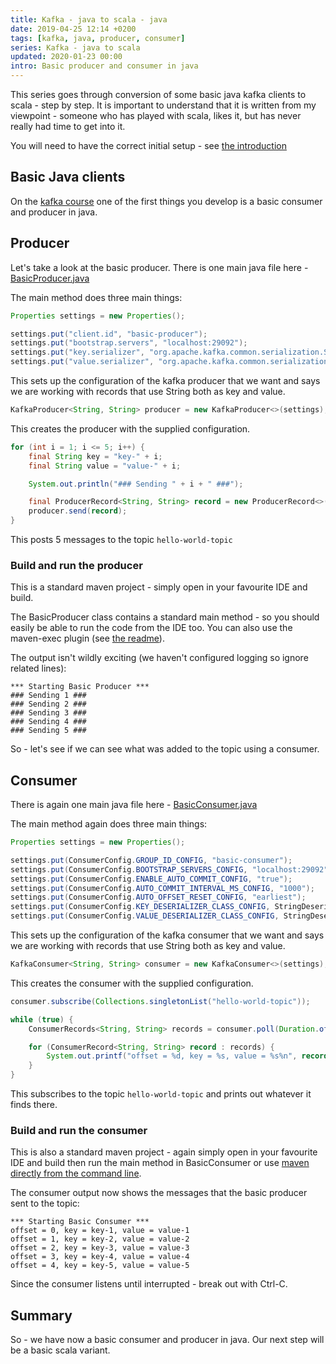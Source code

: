 ```yaml
---
title: Kafka - java to scala - java
date: 2019-04-25 12:14 +0200
tags: [kafka, java, producer, consumer]
series: Kafka - java to scala
updated: 2020-01-23 00:00
intro: Basic producer and consumer in java
---
```


This series goes through conversion of some basic java kafka clients to scala - step by step. It is important to understand that it is written from my viewpoint - someone who has played with scala, likes it, but has never really had time to get into it.

You will need to have the correct initial setup - see [the introduction](/2019/04/25/kafka-java-to-scala-introduction/)

## Basic Java clients

On the [kafka course](https://www.confluent.io/training/) one of the first things you develop is a basic consumer and producer in java.

## Producer

Let's take a look at the basic producer. There is one main java file here - [BasicProducer.java](https://github.com/chrissearle/kafka-java-to-scala/blob/master/java-starter/producer/src/main/java/net/chrissearle/kafka/BasicProducer.java)

The main method does three main things:

```java
Properties settings = new Properties();

settings.put("client.id", "basic-producer");
settings.put("bootstrap.servers", "localhost:29092");
settings.put("key.serializer", "org.apache.kafka.common.serialization.StringSerializer");
settings.put("value.serializer", "org.apache.kafka.common.serialization.StringSerializer");
```

This sets up the configuration of the kafka producer that we want and says we are working with records that use String both as key and value.

```java
KafkaProducer<String, String> producer = new KafkaProducer<>(settings);
```

This creates the producer with the supplied configuration.

```java
for (int i = 1; i <= 5; i++) {
    final String key = "key-" + i;
    final String value = "value-" + i;

    System.out.println("### Sending " + i + " ###");

    final ProducerRecord<String, String> record = new ProducerRecord<>(TOPIC, key, value);
    producer.send(record);
}
```

This posts 5 messages to the topic `hello-world-topic`

### Build and run the producer

This is a standard maven project - simply open in your favourite IDE and build.

The BasicProducer class contains a standard main method - so you should easily be able to run the code from the IDE too. You can also use the maven-exec plugin (see [the readme](https://github.com/chrissearle/kafka-java-to-scala/blob/master/java-starter/producer/README.md)).

The output isn't wildly exciting (we haven't configured logging so ignore related lines):

```
*** Starting Basic Producer ***
### Sending 1 ###
### Sending 2 ###
### Sending 3 ###
### Sending 4 ###
### Sending 5 ###
```

So - let's see if we can see what was added to the topic using a consumer.

## Consumer

There is again one main java file here - [BasicConsumer.java](https://github.com/chrissearle/kafka-java-to-scala/blob/master/java-starter/consumer/src/main/java/net/chrissearle/kafka/BasicConsumer.java)

The main method again does three main things:

```java
Properties settings = new Properties();

settings.put(ConsumerConfig.GROUP_ID_CONFIG, "basic-consumer");
settings.put(ConsumerConfig.BOOTSTRAP_SERVERS_CONFIG, "localhost:29092");
settings.put(ConsumerConfig.ENABLE_AUTO_COMMIT_CONFIG, "true");
settings.put(ConsumerConfig.AUTO_COMMIT_INTERVAL_MS_CONFIG, "1000");
settings.put(ConsumerConfig.AUTO_OFFSET_RESET_CONFIG, "earliest");
settings.put(ConsumerConfig.KEY_DESERIALIZER_CLASS_CONFIG, StringDeserializer.class);
settings.put(ConsumerConfig.VALUE_DESERIALIZER_CLASS_CONFIG, StringDeserializer.class);
```

This sets up the configuration of the kafka consumer that we want and says we are working with records that use String both as key and value.

```java
KafkaConsumer<String, String> consumer = new KafkaConsumer<>(settings);
```

This creates the consumer with the supplied configuration.

```java
consumer.subscribe(Collections.singletonList("hello-world-topic"));

while (true) {
    ConsumerRecords<String, String> records = consumer.poll(Duration.ofMillis(100));

    for (ConsumerRecord<String, String> record : records) {
        System.out.printf("offset = %d, key = %s, value = %s%n", record.offset(), record.key(),record.value());
    }
}
```

This subscribes to the topic `hello-world-topic` and prints out whatever it finds there.

### Build and run the consumer

This is also a standard maven project - again simply open in your favourite IDE and build then run the main method in BasicConsumer or use [maven directly from the command line](https://github.com/chrissearle/kafka-java-to-scala/blob/master/java-starter/consumer/README.md).

The consumer output now shows the messages that the basic producer sent to the topic:

```
*** Starting Basic Consumer ***
offset = 0, key = key-1, value = value-1
offset = 1, key = key-2, value = value-2
offset = 2, key = key-3, value = value-3
offset = 3, key = key-4, value = value-4
offset = 4, key = key-5, value = value-5
```

Since the consumer listens until interrupted - break out with Ctrl-C.

## Summary

So - we have now a basic consumer and producer in java. Our next step will be a basic scala variant.
